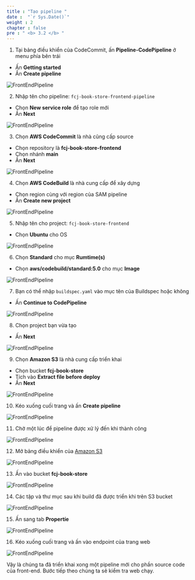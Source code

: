 ```yaml
---
title : "Tạo pipeline "
date :  "`r Sys.Date()`" 
weight : 2
chapter : false
pre : " <b> 3.2 </b> "
---
```

1. Tại bảng điều khiển của CodeCommit, ấn **Pipeline-CodePipeline** ở menu phía bên trái
- Ấn **Getting started**
- Ấn **Create pipeline**

![FrontEndPipeline](/images/3-build-frontend-pipeline/3-build-frontend-pipeline-5.png?featherlight=false&width=90pc)

2. Nhập tên cho pipeline: `fcj-book-store-frontend-pipeline`
- Chọn **New service role** để tạo role mới
- Ấn **Next**

![FrontEndPipeline](/images/3-build-frontend-pipeline/3-build-frontend-pipeline-6.png?featherlight=false&width=90pc)

3. Chọn **AWS CodeCommit** là nhà cũng cấp source
- Chọn repository là **fcj-book-store-frontend**
- Chọn nhánh **main**
- Ấn **Next**

![FrontEndPipeline](/images/3-build-frontend-pipeline/3-build-frontend-pipeline-7.png?featherlight=false&width=90pc)

4. Chọn **AWS CodeBuild** là nhà cung cấp để xây dựng
- Chọn region cùng với region của SAM pipeline
- Ấn **Create new project**

![FrontEndPipeline](/images/3-build-frontend-pipeline/3-build-frontend-pipeline-8.png?featherlight=false&width=90pc)

5. Nhập tên cho project: `fcj-book-store-frontend`
- Chọn **Ubuntu** cho OS

![FrontEndPipeline](/images/3-build-frontend-pipeline/3-build-frontend-pipeline-9.png?featherlight=false&width=90pc)

6. Chọn **Standard** cho mục **Rumtime(s)**
- Chọn **aws/codebuild/standard:5.0** cho mục **Image**

![FrontEndPipeline](/images/3-build-frontend-pipeline/3-build-frontend-pipeline-10.png?featherlight=false&width=90pc)

7. Bạn có thể nhập `buildspec.yaml` vào mục tên của Buildspec hoặc không
- Ấn **Continue to CodePipeline**

![FrontEndPipeline](/images/3-build-frontend-pipeline/3-build-frontend-pipeline-11.png?featherlight=false&width=90pc)

8. Chọn project bạn vừa tạo
- Ấn **Next**

![FrontEndPipeline](/images/3-build-frontend-pipeline/3-build-frontend-pipeline-12.png?featherlight=false&width=90pc)

9. Chọn **Amazon S3** là nhà cung cấp triển khai
- Chọn bucket **fcj-book-store**
- Tích vào **Extract file before deploy**
- Ấn **Next**

![FrontEndPipeline](/images/3-build-frontend-pipeline/3-build-frontend-pipeline-13.png?featherlight=false&width=90pc)

10. Kéo xuống cuối trang và ấn **Create pipeline**

![FrontEndPipeline](/images/3-build-frontend-pipeline/3-build-frontend-pipeline-14.png?featherlight=false&width=90pc)

11. Chờ một lúc để pipeline được xử lý đến khi thành công

![FrontEndPipeline](/images/3-build-frontend-pipeline/3-build-frontend-pipeline-15.png?featherlight=false&width=90pc)

12. Mở bảng điều khiển của [Amazon S3](https://s3.console.aws.amazon.com/s3/buckets?region=ap-southeast-1)

![FrontEndPipeline](/images/3-build-frontend-pipeline/3-build-frontend-pipeline-16.png?featherlight=false&width=90pc)

13. Ấn vào bucket **fcj-book-store**

![FrontEndPipeline](/images/3-build-frontend-pipeline/3-build-frontend-pipeline-17.png?featherlight=false&width=90pc)

14. Các tập và thư mục sau khi build đã được triển khi trên S3 bucket

![FrontEndPipeline](/images/3-build-frontend-pipeline/3-build-frontend-pipeline-18.png?featherlight=false&width=90pc)

15. Ấn sang tab **Propertíe**

![FrontEndPipeline](/images/3-build-frontend-pipeline/3-build-frontend-pipeline-19.png?featherlight=false&width=90pc)

16. Kéo xuống cuối trang và ấn vào endpoint của trang web

![FrontEndPipeline](/images/3-build-frontend-pipeline/3-build-frontend-pipeline-20.png?featherlight=false&width=90pc)

Vậy là chúng ta đã triển khai xong một pipeline mới cho phần source code của front-end. Bước tiếp theo chúng ta sẽ kiểm tra web chạy.
